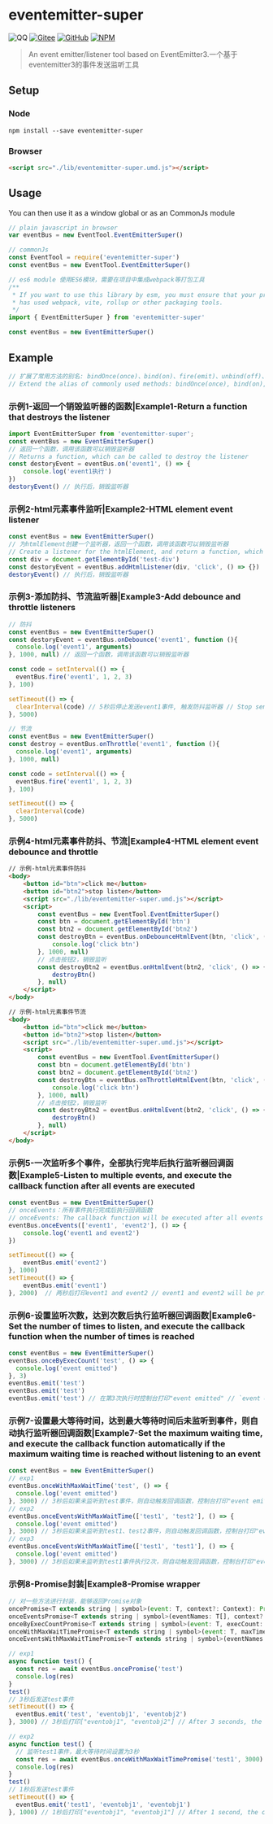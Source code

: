 # eventemitter-super
 ![QQ](https://img.shields.io/badge/QQ-306863030-green.svg) [![Gitee](https://img.shields.io/badge/Gitee-roman_123-blue.svg)](https://gitee.com/roman_123/eventemitter-super) [![GitHub](https://img.shields.io/badge/GitHub-roman_123-blue.svg)](https://github.com/qq306863030/eventemitter-super) [![NPM](https://img.shields.io/badge/NPM-roman_123-blue.svg)](https://www.npmjs.com/package/eventemitter-super)

> An event emitter/listener tool based on EventEmitter3.一个基于eventemitter3的事件发送监听工具

## Setup

### Node

```shell
npm install --save eventemitter-super
```

### Browser

```html
<script src="./lib/eventemitter-super.umd.js"></script>
```

## Usage

You can then use it as a window global or as an CommonJs module

```js
// plain javascript in browser
var eventBus = new EventTool.EventEmitterSuper()

// commonJs
const EventTool = require('eventemitter-super')
const eventBus = new EventTool.EventEmitterSuper()

// es6 module 使用ES6模块，需要在项目中集成webpack等打包工具
/**
 * If you want to use this library by esm, you must ensure that your project 
 * has used webpack, vite, rollup or other packaging tools.
 */
import { EventEmitterSuper } from 'eventemitter-super'

const eventBus = new EventEmitterSuper()
```

## Example

```js
// 扩展了常用方法的别名: bindOnce(once)、bind(on)、fire(emit)、unbind(off)、un(off)、addOnceListeners(onceEvents)
// Extend the alias of commonly used methods: bindOnce(once), bind(on), fire(emit), unbind(off), un(off), addOnceListeners(onceEvents)
```
### 示例1-返回一个销毁监听器的函数|Example1-Return a function that destroys the listener
```js
import EventEmitterSuper from 'eventemitter-super';
const eventBus = new EventEmitterSuper()
// 返回一个函数，调用该函数可以销毁监听器
// Returns a function, which can be called to destroy the listener
const destoryEvent = eventBus.on('event1', () => {
    console.log('event1执行')
})
destoryEvent() // 执行后，销毁监听器
```
### 示例2-html元素事件监听|Example2-HTML element event listener
```js
const eventBus = new EventEmitterSuper()
// 为htmlElement创建一个监听器，返回一个函数，调用该函数可以销毁监听器
// Create a listener for the htmlElement, and return a function, which can be called to destroy the listener
const div = document.getElementById('test-div')
const destoryEvent = eventBus.addHtmlListener(div, 'click', () => {})
destoryEvent() // 执行后，销毁监听器
```
### 示例3-添加防抖、节流监听器|Example3-Add debounce and throttle listeners
```js
// 防抖
const eventBus = new EventEmitterSuper()
const destoryEvent = eventBus.onDebounce('event1', function (){
  console.log('event1', arguments)
}, 1000, null) // 返回一个函数，调用该函数可以销毁监听器

const code = setInterval(() => {
  eventBus.fire('event1', 1, 2, 3)
}, 100)

setTimeout(() => {
  clearInterval(code) // 5秒后停止发送event1事件, 触发防抖监听器 // Stop sending event1 events after 5 seconds, and trigger the debounce listener
}, 5000)

// 节流
const eventBus = new EventEmitterSuper()
const destroy = eventBus.onThrottle('event1', function (){
  console.log('event1', arguments)
}, 1000, null)

const code = setInterval(() => {
  eventBus.fire('event1', 1, 2, 3)
}, 100)

setTimeout(() => {
  clearInterval(code)
}, 5000)
```
### 示例4-html元素事件防抖、节流|Example4-HTML element event debounce and throttle
```html
// 示例-html元素事件防抖
<body>
    <button id="btn">click me</button>
    <button id="btn2">stop listen</button>
    <script src="./lib/eventemitter-super.umd.js"></script>
    <script>
        const eventBus = new EventTool.EventEmitterSuper()
        const btn = document.getElementById('btn')
        const btn2 = document.getElementById('btn2')
        const destroyBtn = eventBus.onDebounceHtmlEvent(btn, 'click', () => {
            console.log('click btn')
        }, 1000, null)
        // 点击按钮2，销毁监听
        const destroyBtn2 = eventBus.onHtmlEvent(btn2, 'click', () => {
            destroyBtn()
        }, null)
    </script>
</body>

// 示例-html元素事件节流
<body>
    <button id="btn">click me</button>
    <button id="btn2">stop listen</button>
    <script src="./lib/eventemitter-super.umd.js"></script>
    <script>
        const eventBus = new EventTool.EventEmitterSuper()
        const btn = document.getElementById('btn')
        const btn2 = document.getElementById('btn2')
        const destroyBtn = eventBus.onThrottleHtmlEvent(btn, 'click', () => {
            console.log('click btn')
        }, 1000, null)
        // 点击按钮2，销毁监听
        const destroyBtn2 = eventBus.onHtmlEvent(btn2, 'click', () => {
            destroyBtn()
        }, null)
    </script>
</body>
```
### 示例5-一次监听多个事件，全部执行完毕后执行监听器回调函数|Example5-Listen to multiple events, and execute the callback function after all events are executed
```js
const eventBus = new EventEmitterSuper()
// onceEvents：所有事件执行完成后执行回调函数
// onceEvents: The callback function will be executed after all events are executed
eventBus.onceEvents(['event1', 'event2'], () => {
    console.log('event1 and event2')
})

setTimeout(() => {
    eventBus.emit('event2')
}, 1000)
setTimeout(() => {
    eventBus.emit('event1')
}, 2000)  // 两秒后打印event1 and event2 // event1 and event2 will be printed after 2 seconds
```
### 示例6-设置监听次数，达到次数后执行监听器回调函数|Example6-Set the number of times to listen, and execute the callback function when the number of times is reached
```js
const eventBus = new EventEmitterSuper()
eventBus.onceByExecCount('test', () => {
  console.log('event emitted')
}, 3)
eventBus.emit('test')
eventBus.emit('test')
eventBus.emit('test') // 在第3次执行时控制台打印"event emitted" // `event emitted` will be printed in the console after the third execution
```
### 示例7-设置最大等待时间，达到最大等待时间后未监听到事件，则自动执行监听器回调函数|Example7-Set the maximum waiting time, and execute the callback function automatically if the maximum waiting time is reached without listening to an event
```js
const eventBus = new EventEmitterSuper()
// exp1
eventBus.onceWithMaxWaitTime('test', () => {
  console.log('event emitted')
}, 3000) // 3秒后如果未监听到test事件，则自动触发回调函数，控制台打印"event emitted" // If the test event is not listened to after 3 seconds, the callback function will be triggered automatically, and "event emitted" will be printed in the console
// exp2
eventBus.onceEventsWithMaxWaitTime(['test1', 'test2'], () => {
  console.log('event emitted')
}, 3000) // 3秒后如果未监听到test1、test2事件，则自动触发回调函数，控制台打印"event emitted" // If the test1 and test2 events are not listened to after 3 seconds, the callback function will be triggered automatically, and "event emitted" will be printed in the console
// exp3
eventBus.onceEventsWithMaxWaitTime(['test1', 'test1'], () => {
  console.log('event emitted')
}, 3000) // 3秒后如果未监听到test1事件执行2次，则自动触发回调函数，控制台打印"event emitted" // If the test1 event is not executed twice after 3 seconds, the callback function will be triggered automatically, and "event emitted" will be printed in the console
```
### 示例8-Promise封装|Example8-Promise wrapper
```js
// 对一些方法进行封装，能够返回Promise对象
oncePromise<T extends string | symbol>(event: T, context?: Context): Promise<any[]>
onceEventsPromise<T extends string | symbol>(eventNames: T[], context?: Context): Promise<any[]>
onceByExecCountPromise<T extends string | symbol>(event: T, execCount: number, context?: Context): Promise<any[]>
onceWithMaxWaitTimePromise<T extends string | symbol>(event: T, maxTime: number, context?: Context): Promise<any[]>
onceEventsWithMaxWaitTimePromise<T extends string | symbol>(eventNames: T[], maxTime: number, context?: Context): Promise<any[]>

// exp1
async function test() {
  const res = await eventBus.oncePromise('test')
  console.log(res)
}
test()
// 3秒后发送test事件
setTimeout(() => {
  eventBus.emit('test', 'eventobj1', 'eventobj2')
}, 3000) // 3秒后打印["eventobj1", "eventobj2"] // After 3 seconds, the console will print ["eventobj1", "eventobj2"]

// exp2
async function test() {
  // 监听test1事件，最大等待时间设置为3秒
  const res = await eventBus.onceWithMaxWaitTimePromise('test1', 3000)
  console.log(res)
}
test()
// 1秒后发送test事件
setTimeout(() => {
  eventBus.emit('test1', 'eventobj1', 'eventobj1')
}, 1000) // 1秒后打印["eventobj1", "eventobj1"] // After 1 second, the console will print ["eventobj1", "eventobj1"]
```